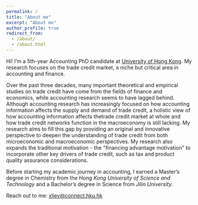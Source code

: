 ```yaml
---
permalink: /
title: "About me"
excerpt: "About me"
author_profile: true
redirect_from: 
  - /about/
  - /about.html
---
```


<!-- Hi! I'm a 5th-year Accounting PhD  at [HKU Business School](https://www.hkubs.hku.hk/glocal/).

My research interests focus on a niche but vital area: the ***trade credit market***. My work primarily explores two key dimensions of this field: *microeconomic contracting* and *macroeconomic implicatioins*. 

On the ***microeconomic level***, I investigate how accounting reporting and regulation results in a redistribution of trade credit. This research sheds light on the unintended costs and benefits that regulatory frameworks and financial disclosures impose on the trade credit market. 

On the ***macroeconomic level***, my research seeks to deepen the understanding of how trade credit networks can act as stabilizing forces within the economy, particularly during periods of financial uncertainty and policy shifts, such as those seen during fiscal policy adjustments and the COVID-19 crisis. -->

Hi! I’m a 5th-year Accounting PhD candidate at [University of Hong Kong](https://www.hkubs.hku.hk/glocal/). My research focuses on the trade credit market, a niche but critical area in accounting and finance. 

Over the past three decades, many important theoretical and empirical studies on trade credit have come from the fields of finance and economics, while accounting research seems to have lagged behind. Although accounting research has increasingly focused on how accounting information affects the supply and demand of trade credit, a holistic view of how accounting information affects thetrade credit market at whole and how trade credit networks function in the macroeconomy is still lacking. My research aims to fill this gap by providing an original and innovative perspective to deepen the understanding of trade credit from both microeconomic and macroeconomic perspectives. My research also expands the traditional motivation - the "financing advantage motivation" to incorporate other key drivers of trade credit, such as tax and product quality assurance considerations.

Before starting my academic journey in accounting, I earned a Master’s degree in Chemistry from the *Hong Kong University of Science and Technology* and a Bachelor’s degree in Science from *Jilin University*.

<!-- Currently, I am visiting PhD student at Washington University in St. Louis, until Nov 2024.  -->

<!-- My research intrests focus on niche research area on trade credit market. Sepcailly, I examine it  from both microeconomic contracting persepctive ( interacted accouting reporting and regulation) and marcroeconomic implications (tax, covid, et al.).
 -->

 <!-- this with a research focus on trade financing and accounting regulations. -->

<!-- Specifically, I am interested in exploring the **economic consequences (intended and unintended) of regulations within the supply chain context** and the **role of supply chain networks in transmitting these effects to a broader economy**. 

Before studying accounting, I was a PhD candidate in Chemistry, spending three years at [Hong Kong University of Science and Technology](https://hkust.edu.hk/). I received my Bachelor of Science from [Jilin University](https://global.jlu.edu.cn/) in 2017 (Rank:1/123). -->



Reach out to me: xliev@connect.hku.hk